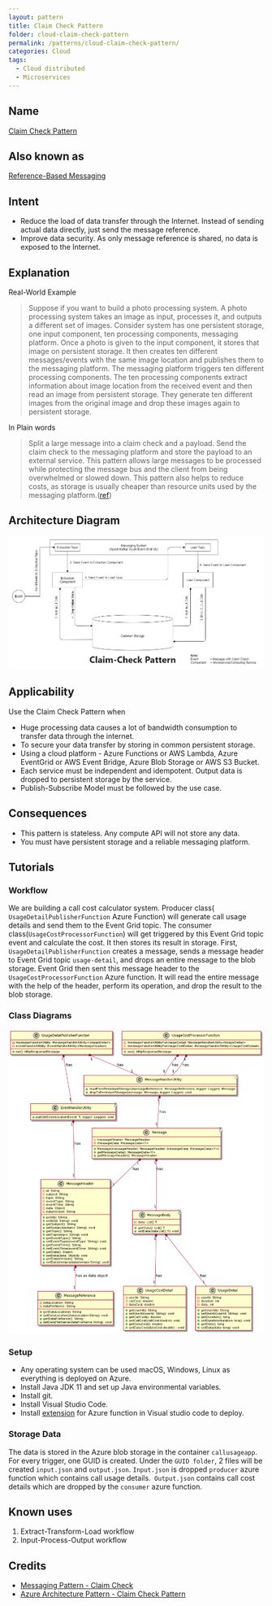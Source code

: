 ```yaml
---
layout: pattern
title: Claim Check Pattern
folder: cloud-claim-check-pattern
permalink: /patterns/cloud-claim-check-pattern/
categories: Cloud
tags:
  - Cloud distributed
  - Microservices
---
```


## Name

[Claim Check Pattern](https://docs.microsoft.com/en-us/azure/architecture/patterns/claim-check)

## Also known as

[Reference-Based Messaging](https://www.enterpriseintegrationpatterns.com/patterns/messaging/StoreInLibrary.html)

## Intent

- Reduce the load of data transfer through the Internet. Instead of sending actual data directly, just send the message reference.
- Improve data security. As only message reference is shared, no data is exposed to the Internet.

## Explanation

Real-World Example

> Suppose if you want to build a photo processing system. A photo processing system takes an image as input, processes it, and outputs a different set of images. Consider system has one persistent storage, one input component, ten processing components, messaging platform. Once a photo is given to the input component, it stores that image on persistent storage. It then creates ten different messages/events with the same image location and publishes them to the messaging platform. The messaging platform triggers ten different processing components. The ten processing components extract information about image location from the received event and then read an image from persistent storage. They generate ten different images from the original image and drop these images again to persistent storage.

In Plain words

> Split a large message into a claim check and a payload. Send the claim check to the messaging platform and store the payload to an external service. This pattern allows large messages to be processed while protecting the message bus and the client from being overwhelmed or slowed down. This pattern also helps to reduce costs, as storage is usually cheaper than resource units used by the messaging platform.([ref](https://docs.microsoft.com/en-us/azure/architecture/patterns/claim-check))

## Architecture Diagram

![alt text](./etc/Claim-Check-Pattern.png "Claim Check Pattern")

## Applicability

Use the Claim Check Pattern when

- Huge processing data causes a lot of bandwidth consumption to transfer data through the internet.
- To secure your data transfer by storing in common persistent storage.
- Using a cloud platform - Azure Functions or AWS Lambda, Azure EventGrid or AWS Event Bridge, Azure Blob Storage or AWS S3 Bucket.
- Each service must be independent and idempotent. Output data is dropped to persistent storage by the service.
- Publish-Subscribe Model must be followed by the use case.

## Consequences

- This pattern is stateless. Any compute API will not store any data.
- You must have persistent storage and a reliable messaging platform.

## Tutorials

### Workflow

We are building a call cost calculator system. Producer class( `UsageDetailPublisherFunction` Azure Function) will generate call usage details and send them to the Event Grid topic. The consumer class(`UsageCostProcessorFunction`) will get triggered by this Event Grid topic event and calculate the cost. It then stores its result in storage. First, `UsageDetailPublisherFunction` creates a message, sends a message header to Event Grid topic `usage-detail`, and drops an entire message to the blob storage. Event Grid then sent this message header to the `UsageCostProcessorFunction` Azure function. It will read the entire message with the help of the header, perform its operation, and drop the result to the blob storage.

### Class Diagrams

![alt text](./etc/class-diagram.png "Claim-Check-Class-Diagram")

### Setup

- Any operating system can be used macOS, Windows, Linux as everything is deployed on Azure.
- Install Java JDK 11 and set up Java environmental variables.
- Install git.
- Install Visual Studio Code.
- Install [extension](https://marketplace.visualstudio.com/items?itemName=ms-azuretools.vscode-azurefunctions) for Azure function in Visual studio code to deploy.

### Storage Data

The data is stored in the Azure blob storage in the container `callusageapp`. For every trigger, one GUID is created. Under the `GUID folder`, 2 files will be created `input.json` and `output.json`.
`Input.json` is dropped `producer` azure function which contains call usage details.` Output.json` contains call cost details which are dropped by the `consumer` azure function.

## Known uses

1. Extract-Transform-Load workflow
2. Input-Process-Output workflow

## Credits

- [Messaging Pattern - Claim Check](https://www.enterpriseintegrationpatterns.com/patterns/messaging/StoreInLibrary.html)
- [Azure Architecture Pattern - Claim Check Pattern](https://docs.microsoft.com/en-us/azure/architecture/patterns/claim-check)
